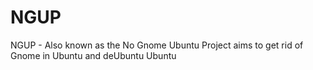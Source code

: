 # NGUP
NGUP - Also known as the No Gnome Ubuntu Project aims to get rid of Gnome in Ubuntu and deUbuntu Ubuntu 
